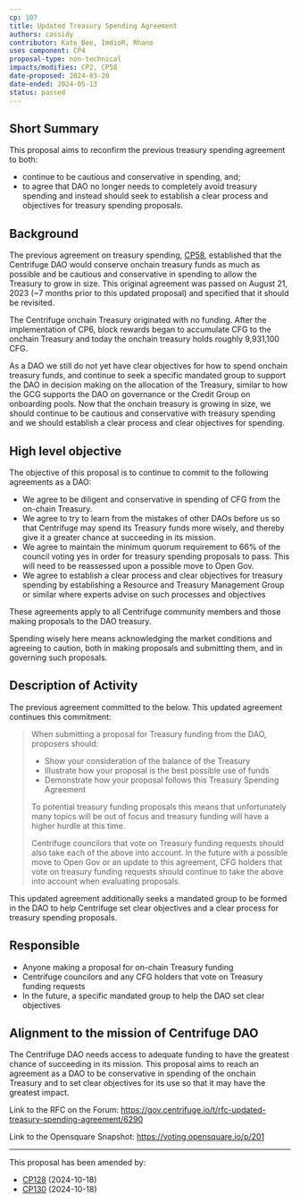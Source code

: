 ```yaml
---
cp: 107
title: Updated Treasury Spending Agreement 
authors: cassidy
contributor: Kate_Bee, ImdioR, Rhano
uses component: CP4
proposal-type: non-technical
impacts/modifies: CP2, CP58
date-proposed: 2024-03-20
date-ended: 2024-05-13
status: passed
---
```


## Short Summary

This proposal aims to reconfirm the previous treasury spending agreement to both:

* continue to be cautious and conservative in spending, and;
* to agree that DAO no longer needs to completely avoid treasury spending and instead should seek to establish a clear process and objectives for treasury spending proposals.

## Background

The previous agreement on treasury spending, [CP58](https://github.com/centrifuge/cps/blob/main/cps/CP58.md), established that the Centrifuge DAO would conserve onchain treasury funds as much as possible and be cautious and conservative in spending to allow the Treasury to grow in size. This original agreement was passed on August 21, 2023 (~7 months prior to this updated proposal) and specified that it should be revisited.

The Centrifuge onchain Treasury originated with no funding. After the implementation of CP6, block rewards began to accumulate CFG to the onchain Treasury and today the onchain treasury holds roughly 9,931,100 CFG.

As a DAO we still do not yet have clear objectives for how to spend onchain treasury funds, and continue to seek a specific mandated group to support the DAO in decision making on the allocation of the Treasury, similar to how the GCG supports the DAO on governance or the Credit Group on onboarding pools. Now that the onchain treasury is growing in size, we should continue to be cautious and conservative with treasury spending and we should establish a clear process and clear objectives for spending.

## High level objective

The objective of this proposal is to continue to commit to the following agreements as a DAO:

* We agree to be diligent and conservative in spending of CFG from the on-chain Treasury.
* We agree to try to learn from the mistakes of other DAOs before us so that Centrifuge may spend its Treasury funds more wisely, and thereby give it a greater chance at succeeding in its mission.
* We agree to maintain the minimum quorum requirement to 66% of the council voting yes in order for treasury spending proposals to pass. This will need to be reassessed upon a possible move to Open Gov.
* We agree to establish a clear process and clear objectives for treasury spending by establishing a Resource and Treasury Management Group or similar where experts advise on such processes and objectives

These agreements apply to all Centrifuge community members and those making proposals to the DAO treasury.

Spending wisely here means acknowledging the market conditions and agreeing to caution, both in making proposals and submitting them, and in governing such proposals.

## Description of Activity

The previous agreement committed to the below. This updated agreement continues this commitment:

> When submitting a proposal for Treasury funding from the DAO, proposers should:
> 
> * Show your consideration of the balance of the Treasury
> * Illustrate how your proposal is the best possible use of funds
> * Demonstrate how your proposal follows this Treasury Spending Agreement
> 
> To potential treasury funding proposals this means that unfortunately many topics will be out of focus and treasury funding will have a higher hurdle at this time.
> 
> Centrifuge councilors that vote on Treasury funding requests should also take each of the above into account. In the future with a possible move to Open Gov or an update to this agreement, CFG holders that vote on treasury funding requests should continue to take the above into account when evaluating proposals.

This updated agreement additionally seeks a mandated group to be formed in the DAO to help Centrifuge set clear objectives and a clear process for treasury spending proposals.

## Responsible

* Anyone making a proposal for on-chain Treasury funding
* Centrifuge councilors and any CFG holders that vote on Treasury funding requests
* In the future, a specific mandated group to help the DAO set clear objectives

## Alignment to the mission of Centrifuge DAO

The Centrifuge DAO needs access to adequate funding to have the greatest chance of succeeding in its mission. This proposal aims to reach an agreement as a DAO to be conservative in spending of the onchain Treasury and to set clear objectives for its use so that it may have the greatest impact.

Link to the RFC on the Forum: https://gov.centrifuge.io/t/rfc-updated-treasury-spending-agreement/6290

Link to the Opensquare Snapshot: https://voting.opensquare.io/p/201

----
This proposal has been amended by:
- [CP128](https://github.com/centrifuge/cps/blob/main/cps/CP128/CP128.md) (2024-10-18)
- [CP130](https://github.com/centrifuge/cps/blob/main/cps/CP130.md) (2024-10-18)

